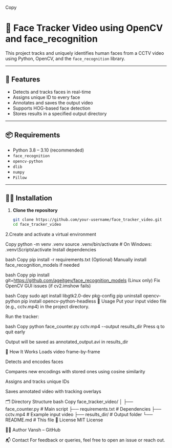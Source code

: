 
Copy
# 🎥 Face Tracker Video using OpenCV and face_recognition

This project tracks and uniquely identifies human faces from a CCTV video using Python, OpenCV, and the `face_recognition` library.

---

## 🚀 Features

- Detects and tracks faces in real-time  
- Assigns unique ID to every face  
- Annotates and saves the output video  
- Supports HOG-based face detection  
- Stores results in a specified output directory  

---

## 📦 Requirements

- Python 3.8 – 3.10 (recommended)  
- `face_recognition`  
- `opencv-python`  
- `dlib`  
- `numpy`  
- `Pillow`  

---

## 🧑‍💻 Installation

1. **Clone the repository**

   ```bash
   git clone https://github.com/your-username/face_tracker_video.git
   cd face_tracker_video
2.Create and activate a virtual environment

Copy
python -m venv .venv
source .venv/bin/activate  # On Windows: .venv\Scripts\activate
Install dependencies

bash
Copy
pip install -r requirements.txt
(Optional) Manually install face_recognition_models if needed

bash
Copy
pip install git+https://github.com/ageitgey/face_recognition_models
(Linux only) Fix OpenCV GUI issues (if cv2.imshow fails)

bash
Copy
sudo apt install libgtk2.0-dev pkg-config
pip uninstall opencv-python
pip install opencv-python-headless
📂 Usage
Put your input video file (e.g., cctv.mp4) in the project directory.

Run the tracker:

bash
Copy
python face_counter.py cctv.mp4 --output results_dir
Press q to quit early

Output will be saved as annotated_output.avi in results_dir

🧠 How It Works
Loads video frame-by-frame

Detects and encodes faces

Compares new encodings with stored ones using cosine similarity

Assigns and tracks unique IDs

Saves annotated video with tracking overlays

🗂 Directory Structure
bash
Copy
face_tracker_video/
│
├── face_counter.py         # Main script
├── requirements.txt        # Dependencies
├── cctv.mp4                # Example input video
├── results_dir/            # Output folder
└── README.md               # This file
📄 License
MIT License

👨‍💻 Author
Vansh – GitHub

📬 Contact
For feedback or queries, feel free to open an issue or reach out.
